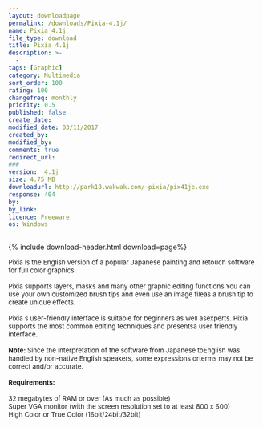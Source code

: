 ```yaml
---
layout: downloadpage
permalink: /downloads/Pixia-4,1j/
name: Pixia 4.1j
file_type: download
title: Pixia 4.1j
description: >-
  -
tags: [Graphic]
category: Multimedia
sort_order: 100
rating: 100
changefreq: monthly
priority: 0.5
published: false
create_date: 
modified_date: 03/11/2017
created_by: 
modified_by: 
comments: true
redirect_url: 
### 
version:  4.1j
size: 4.75 MB
downloadurl: http://park18.wakwak.com/~pixia/pix41je.exe
response: 404
by: 
by_link: 
licence: Freeware
os: Windows
---
```


{% include download-header.html download=page%}

<p style="fix-download-text !important">
<p><font size="2"><p>Pixia is the English version of a popular Japanese painting and retouch software for full color graphics. <br />
<br />
Pixia supports layers, masks and many other graphic editing functions.You can use your own customized brush tips and even use an image fileas a brush tip to create unique effects. <br />
<br />
Pixia s user-friendly interface is suitable for beginners as well asexperts. Pixia supports the most common editing techniques and presentsa user friendly interface.<br />
<br />
<strong>Note: </strong>Since the interpretation of the software from Japanese toEnglish was handled by non-native English speakers, some expressions orterms may not be correct and/or accurate. <br />
<br />
<span><strong>Requirements:</strong></span><br />
<br />
32 megabytes of RAM or over (As much as possible)<br />
Super VGA monitor (with the screen resolution set to at least 800 x 600) <br />
High Color or True Color (16bit/24bit/32bit)</p></p></p>
